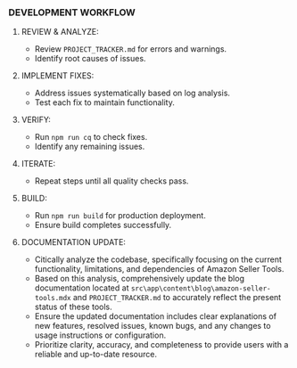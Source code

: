 ### DEVELOPMENT WORKFLOW

1. REVIEW & ANALYZE:

   - Review `PROJECT_TRACKER.md` for errors and warnings.
   - Identify root causes of issues.

2. IMPLEMENT FIXES:

   - Address issues systematically based on log analysis.
   - Test each fix to maintain functionality.

3. VERIFY:

   - Run `npm run cq` to check fixes.
   - Identify any remaining issues.

4. ITERATE:

   - Repeat steps until all quality checks pass.

5. BUILD:

   - Run `npm run build` for production deployment.
   - Ensure build completes successfully.

6. DOCUMENTATION UPDATE:
   - Citically analyze the codebase, specifically focusing on the current functionality, limitations, and dependencies of Amazon Seller Tools.
   - Based on this analysis, comprehensively update the blog documentation located at `src\app\content\blog\amazon-seller-tools.mdx` and `PROJECT_TRACKER.md` to accurately reflect the present status of these tools.
   - Ensure the updated documentation includes clear explanations of new features, resolved issues, known bugs, and any changes to usage instructions or configuration.
   - Prioritize clarity, accuracy, and completeness to provide users with a reliable and up-to-date resource.
